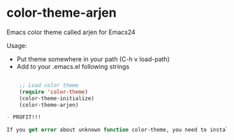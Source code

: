 color-theme-arjen
=================

Emacs color theme called arjen for Emacs24

Usage:
- Put theme somewhere in your path (C-h v load-path)
- Add to your .emacs.el following strings
``` lisp

    ;; Load color theme
    (require 'color-theme)
    (color-theme-initialize)
    (color-theme-arjen)

- PROFIT!!!

If you get error about unknown function color-theme, you need to install emacs-goodies
